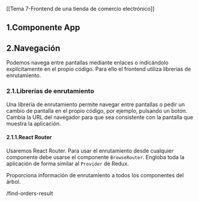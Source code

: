 [[Tema 7-Frontend de una tienda de comercio electrónico]]

## 1.Componente App

## 2.Navegación
Podemos navega entre pantallas mediante enlaces o  indicándolo explícitamente en el propio código. Para ello el frontend utiliza librerías de enrutamiento.

### 2.1.Librerías de enrutamiento
Una librería de enrutamiento permite navegar entre pantallas o pedir un cambio de pantalla en el propio código, por ejemplo, pulsando un botón. Cambia la URL del navegador para que sea consistente con la pantalla que muestra la aplicación.

#### 2.1.1.React Router
Usaremos React Router. Para usar el enrutamiento desde cualquier componente debe usarse el componente `BrowseRouter`. Engloba toda la aplicación de forma similar al `Provider` de Redux.

Proporciona información de enrutamiento a todos los componentes del árbol.



/find-orders-result